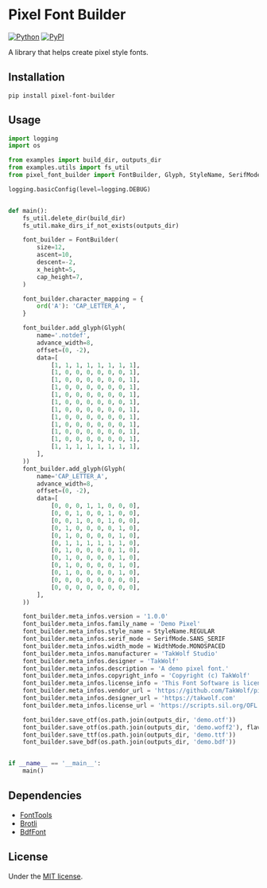 # Pixel Font Builder

[![Python](https://img.shields.io/badge/python-3.11-brightgreen)](https://www.python.org)
[![PyPI](https://img.shields.io/pypi/v/pixel-font-builder)](https://pypi.org/project/pixel-font-builder/)

A library that helps create pixel style fonts.

## Installation

```commandline
pip install pixel-font-builder
```

## Usage

```python
import logging
import os

from examples import build_dir, outputs_dir
from examples.utils import fs_util
from pixel_font_builder import FontBuilder, Glyph, StyleName, SerifMode, WidthMode, opentype

logging.basicConfig(level=logging.DEBUG)


def main():
    fs_util.delete_dir(build_dir)
    fs_util.make_dirs_if_not_exists(outputs_dir)

    font_builder = FontBuilder(
        size=12,
        ascent=10,
        descent=-2,
        x_height=5,
        cap_height=7,
    )

    font_builder.character_mapping = {
        ord('A'): 'CAP_LETTER_A',
    }

    font_builder.add_glyph(Glyph(
        name='.notdef',
        advance_width=8,
        offset=(0, -2),
        data=[
            [1, 1, 1, 1, 1, 1, 1, 1],
            [1, 0, 0, 0, 0, 0, 0, 1],
            [1, 0, 0, 0, 0, 0, 0, 1],
            [1, 0, 0, 0, 0, 0, 0, 1],
            [1, 0, 0, 0, 0, 0, 0, 1],
            [1, 0, 0, 0, 0, 0, 0, 1],
            [1, 0, 0, 0, 0, 0, 0, 1],
            [1, 0, 0, 0, 0, 0, 0, 1],
            [1, 0, 0, 0, 0, 0, 0, 1],
            [1, 0, 0, 0, 0, 0, 0, 1],
            [1, 0, 0, 0, 0, 0, 0, 1],
            [1, 1, 1, 1, 1, 1, 1, 1],
        ],
    ))
    font_builder.add_glyph(Glyph(
        name='CAP_LETTER_A',
        advance_width=8,
        offset=(0, -2),
        data=[
            [0, 0, 0, 1, 1, 0, 0, 0],
            [0, 0, 1, 0, 0, 1, 0, 0],
            [0, 0, 1, 0, 0, 1, 0, 0],
            [0, 1, 0, 0, 0, 0, 1, 0],
            [0, 1, 0, 0, 0, 0, 1, 0],
            [0, 1, 1, 1, 1, 1, 1, 0],
            [0, 1, 0, 0, 0, 0, 1, 0],
            [0, 1, 0, 0, 0, 0, 1, 0],
            [0, 1, 0, 0, 0, 0, 1, 0],
            [0, 1, 0, 0, 0, 0, 1, 0],
            [0, 0, 0, 0, 0, 0, 0, 0],
            [0, 0, 0, 0, 0, 0, 0, 0],
        ],
    ))

    font_builder.meta_infos.version = '1.0.0'
    font_builder.meta_infos.family_name = 'Demo Pixel'
    font_builder.meta_infos.style_name = StyleName.REGULAR
    font_builder.meta_infos.serif_mode = SerifMode.SANS_SERIF
    font_builder.meta_infos.width_mode = WidthMode.MONOSPACED
    font_builder.meta_infos.manufacturer = 'TakWolf Studio'
    font_builder.meta_infos.designer = 'TakWolf'
    font_builder.meta_infos.description = 'A demo pixel font.'
    font_builder.meta_infos.copyright_info = 'Copyright (c) TakWolf'
    font_builder.meta_infos.license_info = 'This Font Software is licensed under the SIL Open Font License, Version 1.1.'
    font_builder.meta_infos.vendor_url = 'https://github.com/TakWolf/pixel-font-builder'
    font_builder.meta_infos.designer_url = 'https://takwolf.com'
    font_builder.meta_infos.license_url = 'https://scripts.sil.org/OFL'

    font_builder.save_otf(os.path.join(outputs_dir, 'demo.otf'))
    font_builder.save_otf(os.path.join(outputs_dir, 'demo.woff2'), flavor=opentype.Flavor.WOFF2)
    font_builder.save_ttf(os.path.join(outputs_dir, 'demo.ttf'))
    font_builder.save_bdf(os.path.join(outputs_dir, 'demo.bdf'))


if __name__ == '__main__':
    main()
```

## Dependencies

- [FontTools](https://github.com/fonttools/fonttools)
- [Brotli](https://github.com/google/brotli)
- [BdfFont](https://github.com/TakWolf/bdffont)

## License

Under the [MIT license](LICENSE).
